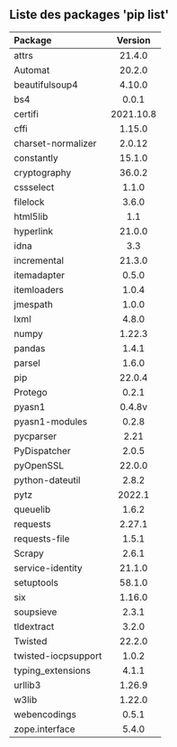 ## Liste des packages 'pip list'

|Package            | Version|
|:-------------------|:---------:|
|attrs               |21.4.0|
|Automat             |20.2.0|
|beautifulsoup4      |4.10.0|
|bs4                 |0.0.1|
|certifi             |2021.10.8|
| cffi                |1.15.0|
| charset-normalizer  |2.0.12|
| constantly          |15.1.0|
|cryptography        |36.0.2|
|cssselect           |1.1.0|
|filelock            |3.6.0|
|html5lib            |1.1|
|hyperlink           |21.0.0|
|idna                |3.3|
|incremental         |21.3.0|
|itemadapter         |0.5.0|
|itemloaders         |1.0.4|
|jmespath            |1.0.0|
|lxml                |4.8.0|
|numpy               |1.22.3|
|pandas              |1.4.1|
|parsel              |1.6.0|
|pip                 |22.0.4|
|Protego             |0.2.1|
|pyasn1              |0.4.8v|
|pyasn1-modules      |0.2.8|
|pycparser           |2.21|
|PyDispatcher        |2.0.5|
|pyOpenSSL           |22.0.0|
|python-dateutil     |2.8.2|
|pytz                |2022.1|
|queuelib            |1.6.2|
|requests            |2.27.1|
|requests-file       |1.5.1|
|Scrapy              |2.6.1|
|service-identity    |21.1.0|
|setuptools          |58.1.0|
|six                 |1.16.0|
|soupsieve           |2.3.1|
|tldextract          |3.2.0|
|Twisted             |22.2.0|
|twisted-iocpsupport |1.0.2|
|typing_extensions   |4.1.1|
|urllib3             |1.26.9|
|w3lib               |1.22.0|
|webencodings        |0.5.1|
|zope.interface      |5.4.0|
